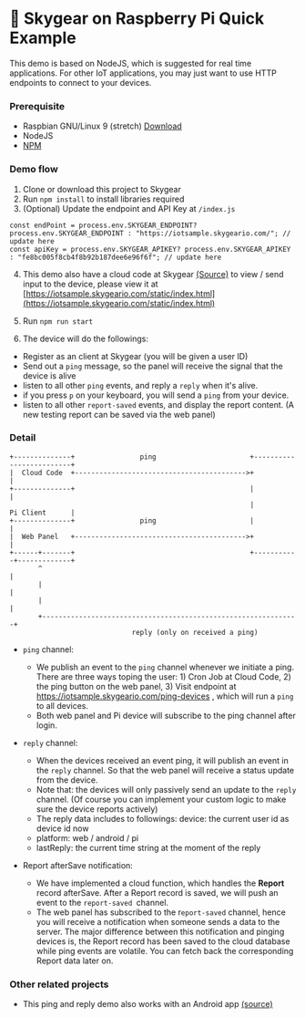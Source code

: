 # 🚦 Skygear on Raspberry Pi Quick Example

This demo is based on NodeJS, which is suggested for real time applications. For other IoT applications, you may just want to use HTTP endpoints to connect to your devices.

### Prerequisite
* Raspbian GNU/Linux 9 (stretch) [Download](https://www.raspberrypi.org/downloads/raspbian/)
* NodeJS
* [NPM](https://www.npmjs.com/get-npm)


### Demo flow
1. Clone or download this project to Skygear
2. Run `npm install` to install libraries required 
3. (Optional) Update the endpoint and API Key at `/index.js`

```
const endPoint = process.env.SKYGEAR_ENDPOINT? process.env.SKYGEAR_ENDPOINT : "https://iotsample.skygeario.com/"; // update here
const apiKey = process.env.SKYGEAR_APIKEY? process.env.SKYGEAR_APIKEY : "fe8bc005f8cb4f8b92b187dee6e96f6f"; // update here 
```

4. This demo also have a cloud code at Skygear [(Source)](https://github.com/david90/skygear-iot-js-cloudcode) to view / send input to the device, please view it at [https://iotsample.skygeario.com/static/index.html](https://iotsample.skygeario.com/static/index.html)

5. Run `npm run start`
6. The device will do the followings:
  * Register as an client at Skygear (you will be given a user ID)
  * Send out a `ping` message, so the panel will receive the signal that the device is alive
  * listen to all other `ping` events, and reply a `reply` when it's alive.
  * if you press `p` on your keyboard, you will send a `ping` from your device.
  * listen to all other `report-saved` events, and display the report content. (A new testing report can be saved via the web panel)


### Detail

```
+--------------+                ping                       +-------------------------+
|  Cloud Code  +------------------------------------------>+                         |
+--------------+                                           |                         |
                                                           |          Pi Client      |
+--------------+                ping                       |                         |
|  Web Panel   +------------------------------------------>+                         |
+------+-------+                                           +-----------+-------------+
       ^                                                               |
       |                                                               |
       |                                                               |
       +---------------------------------------------------------------+
                              reply (only on received a ping)
```

* `ping` channel:

  * We publish an event to the `ping` channel whenever we initiate a ping. There are three ways toping the user: 1) Cron Job at Cloud Code, 2) the ping button on the web panel, 3) Visit endpoint at https://iotsample.skygeario.com/ping-devices , which will run a `ping` to all devices.
  * Both web panel and Pi device will subscribe to the ping channel after login.


* `reply` channel:

  * When the devices received an event ping, it will publish an event in the `reply` channel. So that the web panel will receive a status update from the device.
  * Note that: the devices will only passively send an update to the `reply` channel. (Of course you can implement your custom logic to make sure the device reports actively)
  * The reply data includes to followings:
  device: the current user id as device id now
  * platform: web / android / pi
  * lastReply: the current time string at the moment of the reply
  
* Report afterSave notification:

  * We have implemented a cloud function, which handles the **Report** record afterSave. After a Report record is saved, we will push an event to the `report-saved `channel.
  * The web panel has subscribed to the r`eport-saved` channel, hence you will receive a notification when someone sends a data to the server.
The major difference between this notification and pinging devices is, the Report record has been saved to the cloud database while ping events are volatile. You can fetch back the corresponding Report data later on.


### Other related projects

- This ping and reply demo also works with an Android app [(source)](https://github.com/david90/skygear-android-iot-sample)
